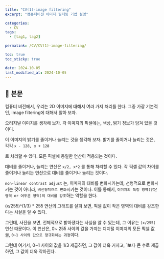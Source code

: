 ```yaml
---
title: "CV(1)-image filtering"
excerpt: "컴퓨터비전 이미지 필터링 기법 설명"

categories:
  - CV
tags:
  - [tag1, tag2]

permalink: /CV/CV(1)-image-filtering/

toc: true
toc_sticky: true

date: 2024-10-05
last_modified_at: 2024-10-05
---
```


## 🦥 본문

컴퓨터 비전에서, 우리는 2D 이미지에 대해서 여러 가지 처리를 한다. 그중 가장 기본적인, image filtering에 대해서 알아 보자. 

오리지널 이미지를 생각해 보자. 각 이미지의 픽셀에는, 색상, 밝기 정보가 담겨 있을 것이다. 

이 이미지의 밝기를 줄이거나 늘리는 것을 생각해 보자. 밝기를 줄이거나 늘리는 것은, 각각 `x - 128, x + 128` 

로 처리할 수 있다. 모든 픽셀에 동일한 연산이 적용되는 것이다. 

대비를 줄이거나, 늘리는 연산은 `x/2, x*2`  를 통해 처리할 수 있다. 각 픽셀 값의 차이를 줄이거나 늘리는 연산으로 대비를 줄이거나 늘리는 것이다. 

`non-linear contrast adjust`  는, 이미지의 대비를 변화시키는데, 선형적으로 변화시키는 것이 아니라, `비선형적으로 변화`시키는 것이다. 이를 통해서, `이미지의 특정 영역(밝은 영역 or 어두운 영역)의 대비를 강조`하는 역할을 한다. 

(x/255)^(1/3) * 255 연산의 그래프를 살펴 보면, 픽셀 값이 작은 영역의 대비를 강조한다는 사실을 알 수 있다. 

그런데, 사진을 보면, 전체적으로 밝아졌다는 사실을 알 수 있는데, 그 이유는 `(x/255)` 연산 때문이다. 이 연산은, 0~ 255 사이의 값을 가지는 디지털 이미지의 모든 픽셀 값을, `0~1 사이의 값으로 정규화하는 과정`이다. 

그런데 여기서, 0~1 사이의 값을 1/3 제곱하면, 그 값이 더욱 커지고, 1보다 큰 수로 제곱하면, 그 값이 더욱 작아진다.

